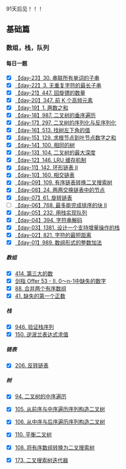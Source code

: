 91天后见！！！

## 基础篇
### 数组，栈，队列

#### 每日一题
- [x] [【day-23】30. 串联所有单词的子串](./1.basic/4.hash-table/substring-with-concatenation-of-all-words.md)
- [x] [【day-22】3. 无重复字符的最长子串](./1.basic/4.hash-table/longest-substring-without-repeating-characters.md)
- [x] [【day-21】447. 回旋镖的数量](./1.basic/4.hash-table/number-of-boomerangs.md)
- [x] [【day-20】347. 前 K 个高频元素](./1.basic/4.hash-table/top-k-frequent-elements.md)
- [x] [【day-19】1. 两数之和](./1.basic/4.hash-table/two-sum.md)
- [x] [【day-18】987. 二叉树的垂序遍历](./1.basic/3.tree/vertical-order-traversal-of-a-binary-tree.md)
- [x] [【day-17】297. 二叉树的序列化与反序列化](./1.basic/3.tree/serialize-and-deserialize-binary-tree.md)
- [x] [【day-16】513. 找树左下角的值](./1.basic/3.tree/find-bottom-left-tree-value.md)
- [x] [【day-15】129. 求根节点到叶节点数字之和](./1.basic/3.tree/sum-root-to-leaf-numbers.md)
- [x] [【day-14】100. 相同的树](./1.basic/3.tree/same-tree.md)
- [x] [【day-13】104. 二叉树的最大深度](./1.basic/3.tree/maximum-depth-of-binary-tree.md)
- [x] [【day-12】146. LRU 缓存机制](./1.basic/2.linked-list/lru-cache.md)
- [x] [【day-11】142. 环形链表 II](./1.basic/2.linked-list/linked-list-cycle-ii.md)
- [x] [【day-10】160. 相交链表](./1.basic/2.linked-list/intersection-of-two-linked-lists.md)
- [x] [【day-09】109. 有序链表转换二叉搜索树](./1.basic/2.linked-list/convert-sorted-list-to-binary-search-tree.md)
- [x] [【day-08】24. 两两交换链表中的节点](./1.basic/2.linked-list/swap-nodes-in-pairs.md)
- [x] [【day-07】61. 旋转链表](./1.basic/2.linked-list/rotate-list.md)
- [ ] [【day-06】768. 最多能完成排序的块 II](./1.basic/1.array-stack-queue/max-chunks-to-make-sorted-ii.md) 
- [x] [【day-05】232. 用栈实现队列](./1.basic/1.array-stack-queue/implement-queue-using-stacks.md)
- [x] [【day-04】394. 字符串解码](./1.basic/1.array-stack-queue/decode-string.md)
- [x] [【day-03】1381. 设计一个支持增量操作的栈](./1.basic/1.array-stack-queue/design-a-stack-with-increment-operation.md)
- [x] [【day-02】821. 字符的最短距离](./1.basic/1.array-stack-queue/shortest-distance-to-a-character.md)
- [x] [【day-01】989. 数组形式的整数加法](./1.basic/1.array-stack-queue/add-to-array-form.md)

##### 数组
- [x] [414. 第三大的数](./1.basic/1.array-stack-queue/third-maximum-number.md)
- [x] [剑指 Offer 53 - II. 0～n-1中缺失的数字](./1.basic/1.array-stack-queue/que-shi-de-shu-zi-lcof.md)
- [x] [88. 合并两个有序数组](./1.basic/1.array-stack-queue/merge-sorted-array.md)
- [x] [41. 缺失的第一个正数](./1.basic/1.array-stack-queue/first-missing-positive.md)

##### 栈
- [x] [946. 验证栈序列](./1.basic/1.array-stack-queue/validate-stack-sequences.md)
- [x] [150. 逆波兰表达式求值](./1.basic/1.array-stack-queue/evaluate-reverse-polish-notation.md)

##### 链表
- [x] [206. 反转链表](./1.basic/2.linked-list/reverse-linked-list.md)

##### 树
- [x] [94. 二叉树的中序遍历](./1.basic/3.tree/binary-tree-inorder-traversal.md)
- [x] [105. 从前序与中序遍历序列构造二叉树](./1.basic/3.tree/construct-binary-tree-from-preorder-and-inorder-traversal.md)
- [x] [106. 从中序与后序遍历序列构造二叉树](./1.basic/3.tree/construct-binary-tree-from-inorder-and-postorder-traversal.md)
- [x] [110. 平衡二叉树](./1.basic/3.tree/balanced-binary-tree.md)
- [x] [108. 将有序数组转换为二叉搜索树](./1.basic/3.tree/convert-sorted-array-to-binary-search-tree.md)
- [x] [173. 二叉搜索树迭代器](./1.basic/3.tree/binary-search-tree-iterator.md)

